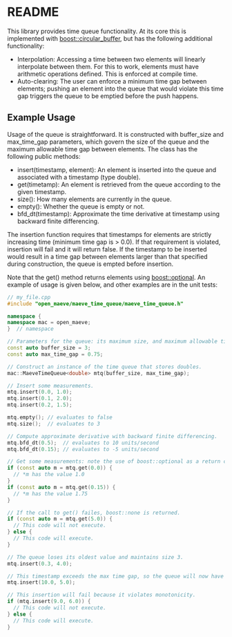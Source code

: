 # README #

This library provides time queue functionality. At its core this is implemented with [boost::circular\_buffer](http://www.boost.org/doc/libs/1_64_0/doc/html/circular_buffer.html), but has the following additional functionality:

* Interpolation: Accessing a time between two elements will linearly interpolate between them. For this to work, elements must have arithmetic operations defined. This is enforced at compile time.
* Auto-clearing: The user can enforce a minimum time gap between elements; pushing an element into the queue that would violate this time gap triggers the queue to be emptied before the push happens.

## Example Usage ##

Usage of the queue is straightforward. It is constructed with buffer\_size and max\_time\_gap parameters, which govern the size of the queue and the maximum allowable time gap between elements. The class has the following public methods:

* insert(timestamp, element): An element is inserted into the queue and associated with a timestamp (type double).
* get(timetamp): An element is retrieved from the queue according to the given timestamp.
* size(): How many elements are currently in the queue.
* empty(): Whether the queue is empty or not.
* bfd\_dt(timestamp): Approximate the time derivative at timestamp using backward finite differencing.


The insertion function requires that timestamps for elements are strictly increasing time (minimum time gap is > 0.0). If that requirement is violated, insertion will fail and it will return false. If the timestamp to be inserted would result in a time gap between elements larger than that specified during construction, the queue is empted before insertion.

Note that the get() method returns elements using [boost::optional](http://www.boost.org/doc/libs/1_64_0/libs/optional/doc/html/index.html). An example of usage is given below, and other examples are in the unit tests:

```c++
// my_file.cpp
#include "open_maeve/maeve_time_queue/maeve_time_queue.h"

namespace {
namespace mac = open_maeve;
}  // namespace

// Parameters for the queue: its maximum size, and maximum allowable time gap
const auto buffer_size = 3;
const auto max_time_gap = 0.75;

// Construct an instance of the time queue that stores doubles.
mac::MaeveTimeQueue<double> mtq(buffer_size, max_time_gap);

// Insert some measurements.
mtq.insert(0.0, 1.0);
mtq.insert(0.1, 2.0);
mtq.insert(0.2, 1.5);

mtq.empty(); // evaluates to false
mtq.size();  // evaluates to 3

// Compute approximate derivative with backward finite differencing.
mtq.bfd_dt(0.5);  // evaluates to 10 units/second
mtq.bfd_dt(0.15); // evaluates to -5 units/second

// Get some measurements: note the use of boost::optional as a return container.
if (const auto m = mtq.get(0.0)) {
  // *m has the value 1.0
}
if (const auto m = mtq.get(0.15)) {
  // *m has the value 1.75
}

// If the call to get() failes, boost::none is returned.
if (const auto m = mtq.get(5.0)) {
  // This code will not execute.
} else {
  // This code will execute.
}

// The queue loses its oldest value and maintains size 3.
mtq.insert(0.3, 4.0);

// This timestamp exceeds the max time gap, so the queue will now have size 1.
mtq.insert(10.0, 5.0);

// This insertion will fail because it violates monotonicity.
if (mtq.insert(9.0, 6.0)) {
  // This code will not execute.
} else {
  // This code will execute.
}

```

